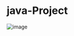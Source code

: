 # java-Project
![image](https://github.com/Amantiwari211/java-Project/assets/161575061/0198f1ff-d2c0-41fe-a51b-c94085efec0d)
